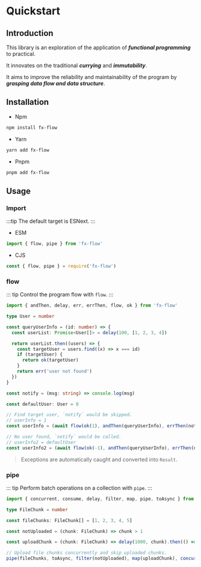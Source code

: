 # Quickstart

## Introduction

This library is an exploration of the application of **_functional programming_** to practical.

It innovates on the traditional **_currying_** and **_immutability_**.

It aims to improve the reliability and maintainability of the program by **_grasping data flow and data structure_**.

## Installation

- Npm

```sh
npm install fx-flow
```

- Yarn

```sh
yarn add fx-flow
```

- Pnpm

```sh
pnpm add fx-flow
```

## Usage

### Import

:::tip
The default target is ESNext.
:::

- ESM

```typescript
import { flow, pipe } from 'fx-flow'
```

- CJS

```typescript
const { flow, pipe } = require('fx-flow')
```

### flow

::: tip
Control the program flow with `flow`.
:::

```typescript
import { andThen, delay, err, errThen, flow, ok } from 'fx-flow'

type User = number

const queryUserInfo = (id: number) => {
  const userList: Promise<User[]> = delay(100, [1, 2, 3, 4])

  return userList.then((users) => {
    const targetUser = users.find((x) => x === id)
    if (targetUser) {
      return ok(targetUser)
    }
    return err('user not found')
  })
}

const notify = (msg: string) => console.log(msg)

const defaultUser: User = 0

// Find target user, `notify` would be skipped.
// userInfo = 1
const userInfo = (await flow(ok(1), andThen(queryUserInfo), errThen(notify))).unwrap()

// No user found, `notify` would be called.
// userInfo2 = defaultUser
const userInfo2 = (await flow(ok(-1), andThen(queryUserInfo), errThen(notify))).unwrapOr(defaultUser)
```

> Exceptions are automatically caught and converted into `Result`.

### pipe

::: tip
Perform batch operations on a collection with `pipe`.
:::

```typescript
import { concurrent, consume, delay, filter, map, pipe, toAsync } from 'fx-flow'

type FileChunk = number

const fileChunks: FileChunk[] = [1, 2, 3, 4, 5]

const notUploaded = (chunk: FileChunk) => chunk > 1

const uploadChunk = (chunk: FileChunk) => delay(1000, chunk).then(() => console.log(`${chunk} has been uploaded`))

// Upload file chunks concurrently and skip uploaded chunks.
pipe(fileChunks, toAsync, filter(notUploaded), map(uploadChunk), concurrent(3), consume)
```
